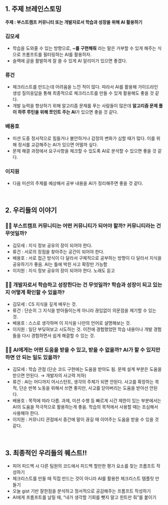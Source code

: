 ## 1. 주제 브레인스토밍
**주제 : 부스트캠프 커뮤니티 또는 개발자로서 학습과 성장을 위해 AI 활용하기**

### 김모세

- 학습을 도와줄 수 있는 방향으로, **~를 구현해줘** 라는 말은 거부할 수 있게 해주는 식으로 프롬프트를 필터링하는 AI를 활용하자.
- 슬랙에 글을 활발하게 잘 쓸 수 있게 AI 알리미가 있으면 좋겠다.

### 류건

- 체크리스트를 만드는데 어려움을 느낀 적이 많다. 따라서 AI를 활용해 가이드라인 생성 질의응답을 통해 최종적으로 체크리스트를 만들 수 있게 활용해도 좋을 것 같다.
- 개발 능력을 향상하기 위해 알고리즘 문제를 푸는 사람들이 많은데 **알고리즘 문제 풀이 하루 루틴을 위해 쪼인트 주는 AI**가 있으면 좋을 것 같다.

### 배용호

- 미션 도중 정서적으로 힘들거나 불안하거나 감정의 변화가 심할 때가 많다. 이를 위해 정서를 교감해주는 AI가 있으면 어떨까 싶다.
- 문제 해결 과정에서 요구사항을 체크할 수 있도록 AI로 분석할 수 있으면 좋을 것 같다.

### 이지원

- 다음 미션의 주제를 예상해서 공부 내용을 AI가 정리해주면 좋을 것 같다.

<br>

## 2. 우리들의 이야기

### 🙋🏻 부스트캠프 커뮤니티는 어떤 커뮤니티가 되어야 할까? 커뮤니티라는 건 무엇일까?

- 김모세 : 지식 정보 공유의 장이 되어야 한다.
- 류건 : 서로의 장점을 찾아주는 공간이 되어야 한다.
- 배용호 : 서로 접근 방식이 다 달라서 구체적으로 공부하는 방향이 다 달라서 지식을 공유하기가 좋음. AI는 틀에 박힌 사고 확장만 가능함
- 이지원 : 지식 정보 공유의 장이 되어야 한다. 노래도 듣고

### 🙋🏻 개발자로서 학습하고 성장한다는 건 무엇일까? 학습과 성장이 되고 있는지 어떻게 확인할 수 있을까?

- 김모세 : CS 지식을 깊게 배우는 것.
- 류건 : 단순히 그 지식을 받아들이는게 아니라 끊임없이 의문점을 제기할 수 있는 것.
- 배용호 : 스스로 생각하며 이 지식을 나만의 언어로 설명해보는 것.
- 이지원 : 일단 부딪혀보고 시도하는 것. 이전에 경험했었떤 학습 내용이나 개발 경험들을 다시 경험하면서 쉽게 해결할 수 있는 것.

### 🙋🏻 AI에게는 어떤 도움을 받을 수 있고, 받을 수 없을까? AI가 할 수 있지만 하면 안 되는 일도 있을까?

- 김모세 : 학습 관점 (단순 코드 구현에는 도움을 받아도 됨. 문제 설계 부분은 도움을 받으면 안된다. → 개발자의 사고력 저하)
- 류건 : AI는 어디까지 어시스턴트, 생각의 주체가 되면 안된다. 사고를 확장하는 목적, 단순 반복 노동을 위해서 쓰면 좋지만, 사고를 닫아버리는 도움을 받아선 안된다.
- 배용호 : 목적에 따라 다름. 과제, 미션 수행 등 빠르게 시간 제한이 있는 부분에서는 AI의 도움을 적극적으로 활용하는게 좋음. 학습의 목적에서 사용할 때는 조심해서 사용해야 한다.
- 이지원 : 커뮤니티 관점에서 중간에 말이 끊길 때 이어주는 도움을 받을 수 있을 것 같다.

<br>

## 3. 최종적인 우리들의 퀘스트‼️

- 피어 피드백 시 다른 팀원의 코드에서 피드백 할만한 평가 요소를 찾는 프롬프트 작성하기
- 체크리스트를 만들 때 직접 만드는 것이 아니라 AI를 활용한 체크리스트 템플릿 만들기
- 오늘 gist 기반 잘한점을 분석하고 정서적으로 공감해주는 프롬프트 작성하기
- AI에게 프롬프트를 날릴 때, “내가 생각할 기회를 뺏지 말고 힌트만 줘”를 붙이기

